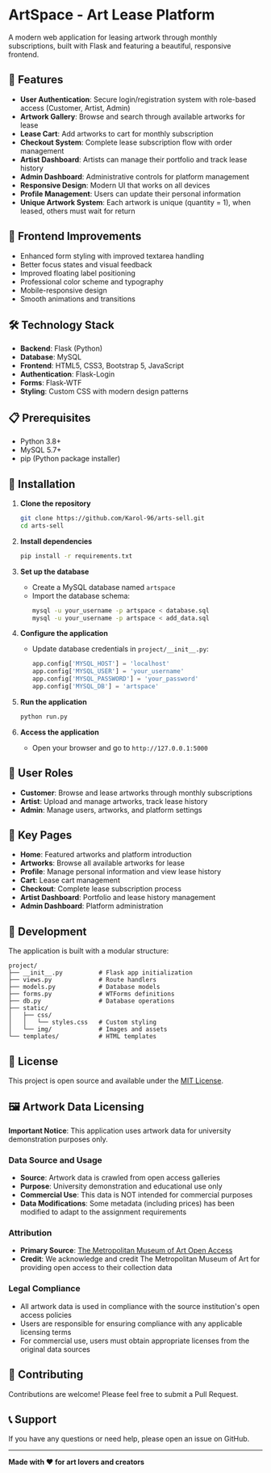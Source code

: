 # ArtSpace - Art Lease Platform

A modern web application for leasing artwork through monthly subscriptions, built with Flask and featuring a beautiful, responsive frontend.

## 🌟 Features

- **User Authentication**: Secure login/registration system with role-based access (Customer, Artist, Admin)
- **Artwork Gallery**: Browse and search through available artworks for lease
- **Lease Cart**: Add artworks to cart for monthly subscription
- **Checkout System**: Complete lease subscription flow with order management
- **Artist Dashboard**: Artists can manage their portfolio and track lease history
- **Admin Dashboard**: Administrative controls for platform management
- **Responsive Design**: Modern UI that works on all devices
- **Profile Management**: Users can update their personal information
- **Unique Artwork System**: Each artwork is unique (quantity = 1), when leased, others must wait for return

## 🎨 Frontend Improvements

- Enhanced form styling with improved textarea handling
- Better focus states and visual feedback
- Improved floating label positioning
- Professional color scheme and typography
- Mobile-responsive design
- Smooth animations and transitions

## 🛠️ Technology Stack

- **Backend**: Flask (Python)
- **Database**: MySQL
- **Frontend**: HTML5, CSS3, Bootstrap 5, JavaScript
- **Authentication**: Flask-Login
- **Forms**: Flask-WTF
- **Styling**: Custom CSS with modern design patterns

## 📋 Prerequisites

- Python 3.8+
- MySQL 5.7+
- pip (Python package installer)

## 🚀 Installation

1. **Clone the repository**
   ```bash
   git clone https://github.com/Karol-96/arts-sell.git
   cd arts-sell
   ```

2. **Install dependencies**
   ```bash
   pip install -r requirements.txt
   ```

3. **Set up the database**
   - Create a MySQL database named `artspace`
   - Import the database schema:
     ```bash
     mysql -u your_username -p artspace < database.sql
     mysql -u your_username -p artspace < add_data.sql
     ```

4. **Configure the application**
   - Update database credentials in `project/__init__.py`:
     ```python
     app.config['MYSQL_HOST'] = 'localhost'
     app.config['MYSQL_USER'] = 'your_username'
     app.config['MYSQL_PASSWORD'] = 'your_password'
     app.config['MYSQL_DB'] = 'artspace'
     ```

5. **Run the application**
   ```bash
   python run.py
   ```

6. **Access the application**
   - Open your browser and go to `http://127.0.0.1:5000`

## 📱 User Roles

- **Customer**: Browse and lease artworks through monthly subscriptions
- **Artist**: Upload and manage artworks, track lease history
- **Admin**: Manage users, artworks, and platform settings

## 🎯 Key Pages

- **Home**: Featured artworks and platform introduction
- **Artworks**: Browse all available artworks for lease
- **Profile**: Manage personal information and view lease history
- **Cart**: Lease cart management
- **Checkout**: Complete lease subscription process
- **Artist Dashboard**: Portfolio and lease history management
- **Admin Dashboard**: Platform administration

## 🔧 Development

The application is built with a modular structure:

```
project/
├── __init__.py          # Flask app initialization
├── views.py             # Route handlers
├── models.py            # Database models
├── forms.py             # WTForms definitions
├── db.py                # Database operations
├── static/
│   ├── css/
│   │   └── styles.css   # Custom styling
│   └── img/             # Images and assets
└── templates/           # HTML templates
```

## 📄 License

This project is open source and available under the [MIT License](LICENSE).

## 🖼️ Artwork Data Licensing

**Important Notice**: This application uses artwork data for university demonstration purposes only.

### Data Source and Usage
- **Source**: Artwork data is crawled from open access galleries
- **Purpose**: University demonstration and educational use only
- **Commercial Use**: This data is NOT intended for commercial purposes
- **Data Modifications**: Some metadata (including prices) has been modified to adapt to the assignment requirements

### Attribution
- **Primary Source**: [The Metropolitan Museum of Art Open Access](https://www.metmuseum.org/about-the-met/policies-and-documents/open-access)
- **Credit**: We acknowledge and credit The Metropolitan Museum of Art for providing open access to their collection data

### Legal Compliance
- All artwork data is used in compliance with the source institution's open access policies
- Users are responsible for ensuring compliance with any applicable licensing terms
- For commercial use, users must obtain appropriate licenses from the original data sources

## 🤝 Contributing

Contributions are welcome! Please feel free to submit a Pull Request.

## 📞 Support

If you have any questions or need help, please open an issue on GitHub.

---

**Made with ❤️ for art lovers and creators**
